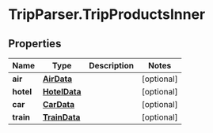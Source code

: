 # TripParser.TripProductsInner

## Properties

Name | Type | Description | Notes
------------ | ------------- | ------------- | -------------
**air** | [**AirData**](AirData.md) |  | [optional] 
**hotel** | [**HotelData**](HotelData.md) |  | [optional] 
**car** | [**CarData**](CarData.md) |  | [optional] 
**train** | [**TrainData**](TrainData.md) |  | [optional] 


